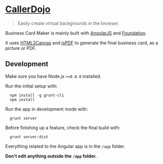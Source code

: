 <h1>
  <a href="https://callerdojo.com">
    CallerDojo
  </a>
</h1>

> Easily create virtual backgrounds in the browser.

Business Card Maker is mainly built with [AngularJS](https://angularjs.org/) and [Foundation](http://foundation.zurb.com/).

It uses [HTML2Canvas](http://html2canvas.hertzen.com/) and [jsPDF](http://parall.ax/products/jspdf) to generate the final business card, as a picture or PDF.

## Development

Make sure you have Node.js `>=0.8.0` installed.

Run the initial setup with:

```
  npm install -g grunt-cli
  npm install
```

Run the app in development mode with:

```
  grunt server
```

Before finishing up a feature, check the final build with:

```
  grunt server:dist
```

Everything related to the Angular app is in the `/app` folder.

**Don't edit anything outside the `/app` folder.**

